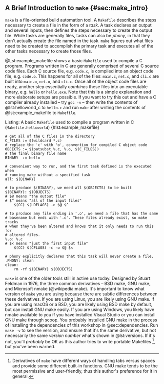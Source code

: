 ## A Brief Introduction to `make` {#sec:make_intro}

`make` is a file-oriented build automation tool.
A `Makefile` describes the steps necessary to create a file in the form of
a _task_.
A task declares an output and several inputs, then defines the steps necessary
to create the output file.
While tasks are generally files, tasks can also be _phony_, in that
they don't actually create the file named in the task.
`make` figures out what files need to be created to accomplish the primary task
and executes all of the other tasks necessary to create those files.

@Lst:example_makefile shows a basic `Makefile` used to compile a C program.
Programs written in C are generally comprised of several C source code files.
Each C source file, e.g. `code.c`, is compiled into an object code file, e.g. `code.o`.
This happens for all of the files: `main.c`, `net.c`, and `cli.c` are built
into `main.o`, `net.o`, and `cli.c`.
Once all of the object code files are ready, another step essentially
_combines_ these files into an executable binary, e.g. `hello` or `hello.exe`.
Note that this is a simple explanation and more elaborate setups are possible.
If you want to try this out and have a C compiler already installed –
try `gcc -v` – then write the contents of @lst:helloworld_c to `hello.c` and
run `make` after writing the contents of @lst:example_makefile to `Makefile`.

Listing: A basic `Makefile` used to compile a program written in C (`Makefile.helloworld`) {#lst:example_makefile}

```{.makefile pipe="tee Makefile.helloworld"}
# get all of the C files in the directory
C_FILES := $(wildcard *.c)
# replace the 'c' with 'o', convention for compiled C object code
OBJECTS := $(patsubst %.c, %.o, $(C_FILES))
# the final binary file name
BINARY  := hello

# convenient way to run, and the first task defined is the executed when
# running make without a specified task
all: $(BINARY)

# to produce $(BINARY), we need all $(OBJECTS) to be built
$(BINARY): $(OBJECTS)
# $@ means "the output file"
# $^ means "all of the input files"
	$(CC) $(LDFLAGS) -o $@ $^

# to produce any file ending in '.o', we need a file that has the same
# basename but ends with '.c'. These files already exist, so make tracks
# when they've been altered and knows that it only needs to run this for
# altered files.
%.o: %.c
# $< means "just the first input file"
	$(CC) $(CFLAGS) -c -o $@ $<

# phony explicitly declares that this task will never create a file.
.PHONY: clean
clean:
	rm -rf $(BINARY) $(OBJECTS)
```

`make` is one of the older tools still in active use today.
Designed by Stuart Feldman in 1976, the three common derivatives – BSD make,
GNU make, and Microsoft nmake (@wikipedia:make).
It's important to know what version of `make` you are using because there are
subtle differences between these derivatives.
If you are using Linux, you are likely using GNU make.
If you are using macOS or a BSD, you are likely using BSD make by default, but
can install GNU make easily.
If you are using Windows, you likely have nmake available to you if you have
installed Visual Studio or you can install GNU make through scoop.
You probably installed GNU make in the process of installing the dependencies
of this workshop in @sec:dependencies.
Run `make -v` to see the version, and ensure that it's the same derivative,
but not necessarily the same _version number_ what's shown in @lst:versions.
If it's not, you'll _probably_ be OK as this author tries to write portable
Makefiles [^portability], but you've been warned.

[^portability]: Derivatives of `make` have different ways of handling tabs
  versus spaces and provide some different built-in functions.
  GNU make tends to be the most permissive and user-friendly,
  thus this author's preference for it in general.

